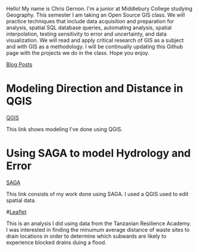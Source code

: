 Hello! My name is Chris Gernon. I'm a junior at Middlebury College studying Geography. This semester I am taking an Open Source GIS class. We will practice techniques that include data acquisition and preparation for analysis, spatial SQL database queries, automating analysis, spatial interpolation, testing sensitivity to error and uncertainty, and data visualization. We will read and apply critical research of GIS as a subject and with GIS as a methodology. I will be continually updating this Github page with the projects we do in the class. Hope you enjoy.

[Blog Posts](./blogpost2/blogposts.md)

# Modeling Direction and Distance in QGIS

[QGIS](./QGIS/qgisModel.md)

This link shows modeling I've done using QGIS.

# Using SAGA to model Hydrology and Error

[SAGA](./SAGA/Hydrology_model.md)

This link consists of my work done using SAGA. I used a QGIS used to edit spatial data. 

#[Leaflet](./Dar_Es_Salaam/index.md)

This is an analysis I did using data from the Tanzanian Resilience Academy. I was interested in finding the minumum average distance of waste sites to drain locations in order to determine which subwards are likely to experience blocked drains duing a flood.  
